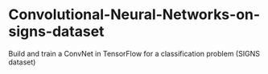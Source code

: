 # Convolutional-Neural-Networks-on-signs-dataset
Build and train a ConvNet in TensorFlow for a classification problem (SIGNS dataset)
